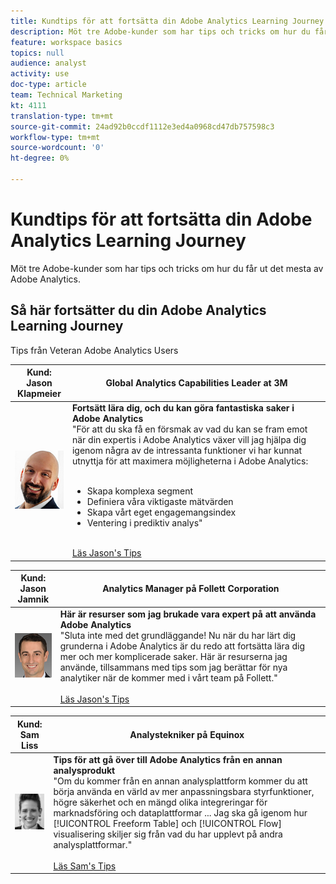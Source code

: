 ```yaml
---
title: Kundtips för att fortsätta din Adobe Analytics Learning Journey
description: Möt tre Adobe-kunder som har tips och tricks om hur du får ut det mesta av Adobe Analytics.
feature: workspace basics
topics: null
audience: analyst
activity: use
doc-type: article
team: Technical Marketing
kt: 4111
translation-type: tm+mt
source-git-commit: 24ad92b0ccdf1112e3ed4a0968cd47db757598c3
workflow-type: tm+mt
source-wordcount: '0'
ht-degree: 0%

---
```



# Kundtips för att fortsätta din Adobe Analytics Learning Journey

Möt tre Adobe-kunder som har tips och tricks om hur du får ut det mesta av Adobe Analytics.

## Så här fortsätter du din Adobe Analytics Learning Journey

Tips från Veteran Adobe Analytics Users

| Kund:<br>Jason Klapmeier | Global Analytics Capabilities Leader at 3M |
|------------|------------|
| ![Jason Klapmeier](assets/jasonklapmeier.jpg) | **Fortsätt lära dig, och du kan göra fantastiska saker i Adobe Analytics** <br> &quot;För att du ska få en försmak av vad du kan se fram emot när din expertis i Adobe Analytics växer vill jag hjälpa dig igenom några av de intressanta funktioner vi har kunnat utnyttja för att maximera möjligheterna i Adobe Analytics: <br><br><ul><li>Skapa komplexa segment</li><li>Definiera våra viktigaste mätvärden</li><li>Skapa vårt eget engagemangsindex</li><li>Ventering i prediktiv analys&quot;</li></ul><br>[Läs Jason&#39;s Tips](https://experienceleaguecommunities.adobe.com/t5/Adobe-Analytics-Discussions/Incredible-Things-You-Can-Do-in-Adobe-Analytics/td-p/354333) |

| Kund:<br>Jason Jamnik | Analytics Manager på Follett Corporation |
|------------|------------|
| ![Jason Klapmeier](assets/jasonjamnik.jpg) | **Här är resurser som jag brukade vara expert på att använda Adobe Analytics** <br> &quot;Sluta inte med det grundläggande! Nu när du har lärt dig grunderna i Adobe Analytics är du redo att fortsätta lära dig mer och mer komplicerade saker. Här är resurserna jag använde, tillsammans med tips som jag berättar för nya analytiker när de kommer med i vårt team på Follett.&quot;<br><br>[Läs Jason&#39;s Tips](https://experienceleaguecommunities.adobe.com/t5/Adobe-Analytics-Discussions/Here-are-the-resources-I-used-to-become-an-expert-at-using-Adobe/m-p/354226) |

| Kund:<br>Sam Liss | Analystekniker på Equinox |
|------------|------------|
| ![Sam Liss](assets/samliss.jpg) | **Tips för att gå över till Adobe Analytics från en annan analysprodukt** <br> &quot;Om du kommer från en annan analysplattform kommer du att börja använda en värld av mer anpassningsbara styrfunktioner, högre säkerhet och en mängd olika integreringar för marknadsföring och dataplattformar ... Jag ska gå igenom hur [!UICONTROL Freeform Table] och [!UICONTROL Flow] visualisering skiljer sig från vad du har upplevt på andra analysplattformar.&quot;<br><br>[Läs Sam&#39;s Tips](https://experienceleaguecommunities.adobe.com/t5/Adobe-Analytics-Discussions/An-Analyst-s-Quick-Start-Guide-Switching-to-Adobe/td-p/354312) |

